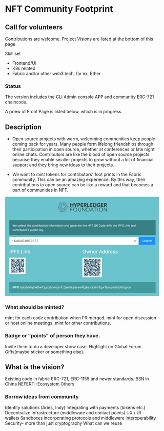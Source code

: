 # NFT Community Footprint

## Call for volunteers

Contributions are welcome. Project Visions are listed at the bottom of this page.

Skill set
- Frontend/UI
- K8s related
- Fabric and/or other web3 tech, for ex, Ether 

### Status

The version includes the CLI Admin console APP and community ERC-721 chaincode. 

A priew of Front Page is listed below, which is in progress. 

## Description

- Open source projects with warm, welcoming communities keep people coming back for years. Many people form lifelong friendships through their participation in open source, whether at conferences or late night online chats. Contributors are like the blood of open source projects because they enable smaller projects to grow without a lot of financial support and they bring new ideas to their projects.

- We want to mint tokens for contributors' foot prints in the Fabric community. This can be an amazing experience. By this way, their contributions to open source can be like a reward and that becomes a part of communities in NFT.

![Homepage Preview](footprint.png "Footprint")

### What should be minted?
mint for each code contribution when PR merged.
mint for open discussion or host online meetings.
mint for other contributions.

### Badge or "points" of person they have.
Invite them to do a developer show case.
Highlight on Global Forum.
Gifts(maybe sticker or something else).

## What is the vision?
Existing code in fabric ERC-721, ERC-1155 and newer standards. 
BSN in China
NEFERTI-Ecosystem
Others

### Borrow ideas from community
Identity solutions (Aries, Indy)
Integrating with payments (tokens etc.)
Decentralize infrastructure (middleware and contact points)
UX / UI - wallets
Sandboxes incorporating protocols and middleware
Interoperability
Security- more than just cryptography
What can we reuse